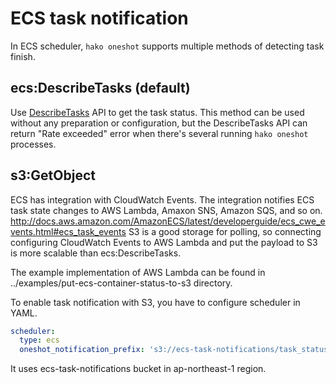 # ECS task notification
In ECS scheduler, `hako oneshot` supports multiple methods of detecting task finish.

## ecs:DescribeTasks (default)
Use [DescribeTasks](http://docs.aws.amazon.com/AmazonECS/latest/APIReference/API_DescribeTasks.html) API to get the task status.
This method can be used without any preparation or configuration, but the DescribeTasks API can return "Rate exceeded" error when there's several running `hako oneshot` processes.

## s3:GetObject
ECS has integration with CloudWatch Events. The integration notifies ECS task state changes to AWS Lambda, Amaxon SNS, Amazon SQS, and so on.
http://docs.aws.amazon.com/AmazonECS/latest/developerguide/ecs_cwe_events.html#ecs_task_events
S3 is a good storage for polling, so connecting configuring CloudWatch Events to AWS Lambda and put the payload to S3 is more scalable than ecs:DescribeTasks.

The example implementation of AWS Lambda can be found in ../examples/put-ecs-container-status-to-s3 directory.

To enable task notification with S3, you have to configure scheduler in YAML.

```yaml
scheduler:
  type: ecs
  oneshot_notification_prefix: 's3://ecs-task-notifications/task_statuses?region=ap-northeast-1'
```

It uses ecs-task-notifications bucket in ap-northeast-1 region.
